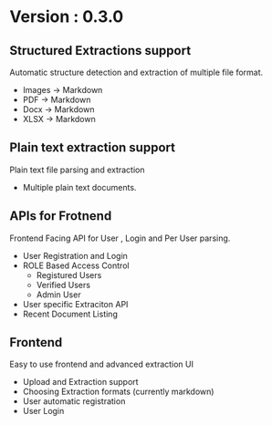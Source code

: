 # Version : 0.3.0

## Structured Extractions support

Automatic structure detection and extraction of multiple file format.

- Images -> Markdown
- PDF  -> Markdown
- Docx -> Markdown
- XLSX -> Markdown

## Plain text extraction support

Plain text file parsing and extraction

- Multiple plain text documents.

## APIs for Frotnend

Frontend Facing API for User , Login and Per User parsing.

- User Registration and Login
- ROLE Based Access Control
  - Registured Users
  - Verified Users
  - Admin User
- User specific Extraciton API
- Recent Document Listing

## Frontend

Easy to use frontend and advanced extraction UI

- Upload and Extraction support
- Choosing Extraction formats (currently markdown)
- User automatic registration
- User Login
